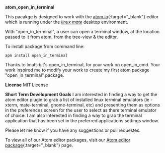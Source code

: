 **atom_open_in_terminal**

This pacakge is designed to work with the [atom.io](https://www.atom.io){:target="_blank"} editor which is running under the *[linux mate](http://mate-desktop.org/)* desktop environment.

With "open_in_terminal", a user can open a terminal window, at the location passed to it from atom, from the tree-view & the editor.

To install package from command line:

    apm install open_in_terminal

Thanks to lmatt-bit's open_in_terminal, for your work on open_in_cmd. Your work inspired me to modify your work to create my first atom package "open_in_terminal" package.

**License**
MIT License

**Short Term Development Goals**
I am interested in finding a way to get the atom editor plugin to grab a list of installed linux terminal emulators (ie - xterm, mate-terminal, gnome-terminal, etc) and presenting them as options in the preferences screen for the user to select as there terminal emulator of choice. I am also interested in finding a way to grab the terminal application that has been set in the preferred applications settings window.

Please let me know if you have any suggestions or pull requestes.

To view all of our Atom editor packages, visit our [Atom editor package](http://www.sitelease.ca/atom-editor-plugins){:target="_blank"} page.

